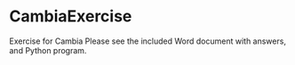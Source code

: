 # CambiaExercise
Exercise for Cambia
Please see the included Word document with answers, and Python program.
